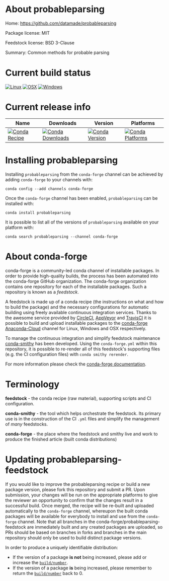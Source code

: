 About probableparsing
=====================

Home: https://github.com/datamade/probableparsing

Package license: MIT

Feedstock license: BSD 3-Clause

Summary: Common methods for probable parsing



Current build status
====================

[![Linux](https://img.shields.io/circleci/project/github/conda-forge/probableparsing-feedstock/master.svg?label=Linux)](https://circleci.com/gh/conda-forge/probableparsing-feedstock)
[![OSX](https://img.shields.io/travis/conda-forge/probableparsing-feedstock/master.svg?label=macOS)](https://travis-ci.org/conda-forge/probableparsing-feedstock)
[![Windows](https://img.shields.io/appveyor/ci/conda-forge/probableparsing-feedstock/master.svg?label=Windows)](https://ci.appveyor.com/project/conda-forge/probableparsing-feedstock/branch/master)

Current release info
====================

| Name | Downloads | Version | Platforms |
| --- | --- | --- | --- |
| [![Conda Recipe](https://img.shields.io/badge/recipe-probableparsing-green.svg)](https://anaconda.org/conda-forge/probableparsing) | [![Conda Downloads](https://img.shields.io/conda/dn/conda-forge/probableparsing.svg)](https://anaconda.org/conda-forge/probableparsing) | [![Conda Version](https://img.shields.io/conda/vn/conda-forge/probableparsing.svg)](https://anaconda.org/conda-forge/probableparsing) | [![Conda Platforms](https://img.shields.io/conda/pn/conda-forge/probableparsing.svg)](https://anaconda.org/conda-forge/probableparsing) |

Installing probableparsing
==========================

Installing `probableparsing` from the `conda-forge` channel can be achieved by adding `conda-forge` to your channels with:

```
conda config --add channels conda-forge
```

Once the `conda-forge` channel has been enabled, `probableparsing` can be installed with:

```
conda install probableparsing
```

It is possible to list all of the versions of `probableparsing` available on your platform with:

```
conda search probableparsing --channel conda-forge
```


About conda-forge
=================

conda-forge is a community-led conda channel of installable packages.
In order to provide high-quality builds, the process has been automated into the
conda-forge GitHub organization. The conda-forge organization contains one repository
for each of the installable packages. Such a repository is known as a *feedstock*.

A feedstock is made up of a conda recipe (the instructions on what and how to build
the package) and the necessary configurations for automatic building using freely
available continuous integration services. Thanks to the awesome service provided by
[CircleCI](https://circleci.com/), [AppVeyor](https://www.appveyor.com/)
and [TravisCI](https://travis-ci.org/) it is possible to build and upload installable
packages to the [conda-forge](https://anaconda.org/conda-forge)
[Anaconda-Cloud](https://anaconda.org/) channel for Linux, Windows and OSX respectively.

To manage the continuous integration and simplify feedstock maintenance
[conda-smithy](https://github.com/conda-forge/conda-smithy) has been developed.
Using the ``conda-forge.yml`` within this repository, it is possible to re-render all of
this feedstock's supporting files (e.g. the CI configuration files) with ``conda smithy rerender``.

For more information please check the [conda-forge documentation](https://conda-forge.org/docs/).

Terminology
===========

**feedstock** - the conda recipe (raw material), supporting scripts and CI configuration.

**conda-smithy** - the tool which helps orchestrate the feedstock.
                   Its primary use is in the construction of the CI ``.yml`` files
                   and simplify the management of *many* feedstocks.

**conda-forge** - the place where the feedstock and smithy live and work to
                  produce the finished article (built conda distributions)


Updating probableparsing-feedstock
==================================

If you would like to improve the probableparsing recipe or build a new
package version, please fork this repository and submit a PR. Upon submission,
your changes will be run on the appropriate platforms to give the reviewer an
opportunity to confirm that the changes result in a successful build. Once
merged, the recipe will be re-built and uploaded automatically to the
`conda-forge` channel, whereupon the built conda packages will be available for
everybody to install and use from the `conda-forge` channel.
Note that all branches in the conda-forge/probableparsing-feedstock are
immediately built and any created packages are uploaded, so PRs should be based
on branches in forks and branches in the main repository should only be used to
build distinct package versions.

In order to produce a uniquely identifiable distribution:
 * If the version of a package **is not** being increased, please add or increase
   the [``build/number``](https://conda.io/docs/user-guide/tasks/build-packages/define-metadata.html#build-number-and-string).
 * If the version of a package **is** being increased, please remember to return
   the [``build/number``](https://conda.io/docs/user-guide/tasks/build-packages/define-metadata.html#build-number-and-string)
   back to 0.
